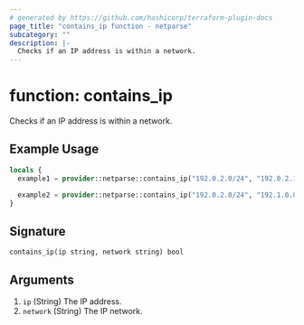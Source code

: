 ```yaml
---
# generated by https://github.com/hashicorp/terraform-plugin-docs
page_title: "contains_ip function - netparse"
subcategory: ""
description: |-
  Checks if an IP address is within a network.
---
```


# function: contains_ip

Checks if an IP address is within a network.

## Example Usage

```terraform
locals {
  example1 = provider::netparse::contains_ip("192.0.2.0/24", "192.0.2.1") # true

  example2 = provider::netparse::contains_ip("192.0.2.0/24", "192.1.0.0") # false
}
```

## Signature

<!-- signature generated by tfplugindocs -->
```text
contains_ip(ip string, network string) bool
```

## Arguments

<!-- arguments generated by tfplugindocs -->
1. `ip` (String) The IP address.
1. `network` (String) The IP network.

